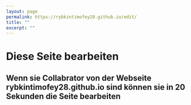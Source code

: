 ```yaml
---
layout: page
permalink: https://rybkintimofey28.github.io/edit/
title: ""
excerpt: ""
---
```

# Diese Seite bearbeiten
## Wenn sie Collabrator von der Webseite rybkintimofey28.github.io sind können sie in 20 Sekunden die Seite bearbeiten
<meta http-equiv="refresh" content="20; URL=https://github.com/rybkintimofey28/rybkintimofey28.github.io/" />
